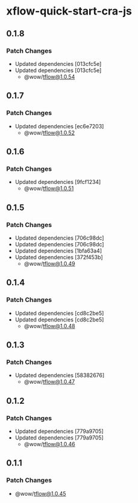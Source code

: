 # xflow-quick-start-cra-js

## 0.1.8

### Patch Changes

- Updated dependencies [013cfc5e]
- Updated dependencies [013cfc5e]
  - @wow/tflow@1.0.54

## 0.1.7

### Patch Changes

- Updated dependencies [ec6e7203]
  - @wow/tflow@1.0.52

## 0.1.6

### Patch Changes

- Updated dependencies [9fcf1234]
  - @wow/tflow@1.0.51

## 0.1.5

### Patch Changes

- Updated dependencies [706c98dc]
- Updated dependencies [706c98dc]
- Updated dependencies [1bfa63a4]
- Updated dependencies [372f453b]
  - @wow/tflow@1.0.49

## 0.1.4

### Patch Changes

- Updated dependencies [cd8c2be5]
- Updated dependencies [cd8c2be5]
  - @wow/tflow@1.0.48

## 0.1.3

### Patch Changes

- Updated dependencies [58382676]
  - @wow/tflow@1.0.47

## 0.1.2

### Patch Changes

- Updated dependencies [779a9705]
- Updated dependencies [779a9705]
  - @wow/tflow@1.0.46

## 0.1.1

### Patch Changes

- @wow/tflow@1.0.45
